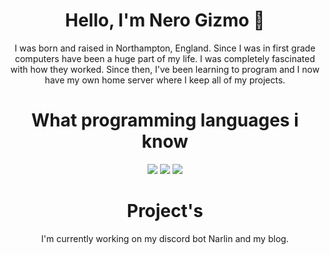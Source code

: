 <h1 align="center">Hello, I'm Nero Gizmo 👋</h1>
<p align="center">I was born and raised in Northampton, England.
Since I was in first grade computers have been a huge part of my life.
I was completely fascinated with how they worked.
Since then, I've been learning to program and I now have my own home server where I keep all of my projects.</p>
<h1 align="center">What programming languages i know</h1>
<p align="center"><img src="https://img.shields.io/badge/node.js%20-%2343853D.svg?&style=for-the-badge&logo=node.js&logoColor=white"/>
<img src="https://img.shields.io/badge/html5%20-%23E34F26.svg?&style=for-the-badge&logo=html5&logoColor=white"/>   
<img src="https://img.shields.io/badge/css3%20-%231572B6.svg?&style=for-the-badge&logo=css3&logoColor=white"/> 
<h1 align="center">Project's</h1>
<p align="center">I'm currently working on my discord bot Narlin and my blog.</p>

